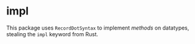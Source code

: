 # impl

This package uses `RecordDotSyntax` to implement *methods* on datatypes, stealing the `impl` keyword from Rust.
